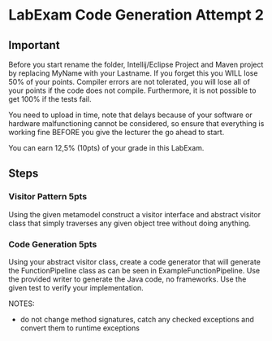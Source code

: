 # LabExam Code Generation Attempt 2

## Important
Before you start rename the folder, Intellij/Eclipse Project and Maven project by replacing MyName with your Lastname. If you forget this you WILL lose 50% of your points. 
Compiler errors are not tolerated, you will lose all of your points if the code does not compile. Furthermore, it is not possible to get 100% if the tests fail.

You need to upload in time, note that delays because of your software or hardware malfunctioning cannot be considered, so ensure that everything is working fine BEFORE you give the lecturer the go ahead to start. 

You can earn 12,5% (10pts) of your grade in this LabExam.

## Steps

### Visitor Pattern 5pts
Using the given metamodel construct a visitor interface and abstract visitor class that simply traverses any given object tree without doing anything. 


### Code Generation 5pts
Using your abstract visitor class, create a code generator that will generate the FunctionPipeline class as can be seen in ExampleFunctionPipeline. Use the provided writer to generate the Java code, no frameworks. Use the given test to verify your implementation.

NOTES: 
- do not change method signatures, catch any checked exceptions and convert them to runtime exceptions
